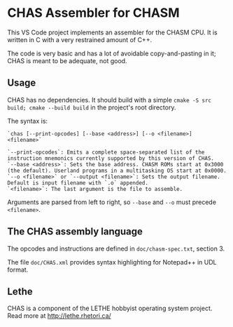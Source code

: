 # CHAS Assembler for CHASM

This VS Code project implements an assembler for the CHASM CPU. It is written in C with a very restrained amount of C++.

The code is very basic and has a lot of avoidable copy-and-pasting in it; CHAS is meant to be adequate, not good.


## Usage

CHAS has no dependencies. It should build with a simple `cmake -S src build; cmake --build build` in the project's root directory.

The syntax is:

	`chas [--print-opcodes] [--base <address>] [--o <filename>] <filename>`

	`--print-opcodes`: Emits a complete space-separated list of the instruction mnemonics currently supported by this version of CHAS.
	`--base <address>`: Sets the base address. CHASM ROMs start at 0x3000 (the default). Userland programs in a multitasking OS start at 0x0000.
	`--o <filename>` or `--output <filename>`: Sets the output filename. Default is input filename with `.o` appended.
	`<filename>`: The last argument is the file to assemble.

Arguments are parsed from left to right, so `--base` and `--o` must precede `<filename>`.


## The CHAS assembly language

The opcodes and instructions are defined in `doc/chasm-spec.txt`, section 3.

The file `doc/CHAS.xml` provides syntax highlighting for Notepad++ in UDL format.


## Lethe

CHAS is a component of the LETHE hobbyist operating system project. Read more at http://lethe.rhetori.ca/
